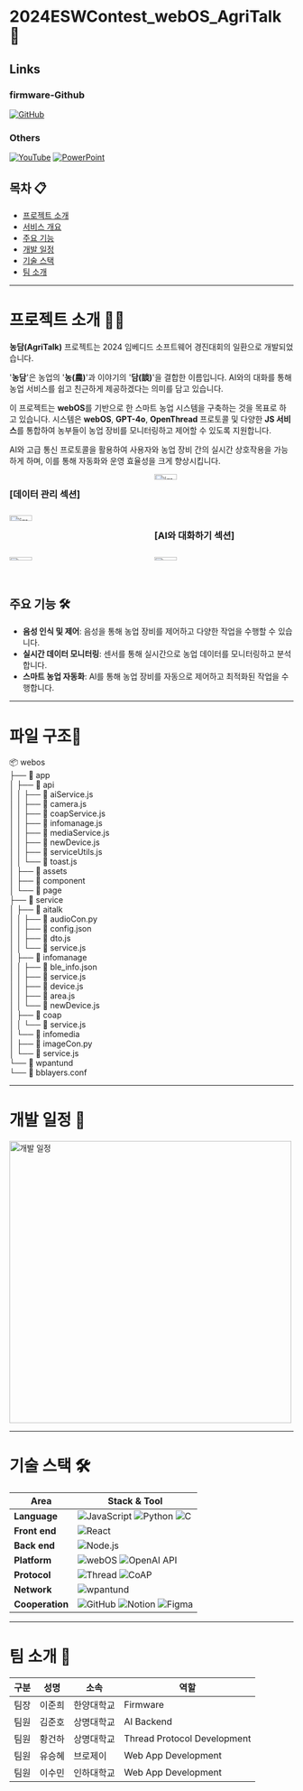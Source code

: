 # 2024ESWContest_webOS_AgriTalk 🌱

## Links

### firmware-Github
[![GitHub](https://img.shields.io/badge/GITHUB-000000?style=for-the-badge&logo=github&logoColor=white)](https://github.com/roll4ward/ESWContest-ThreadModule) 

### Others
[![YouTube](https://img.shields.io/badge/YOUTUBE-FF0000?style=for-the-badge&logo=youtube&logoColor=white)](https://youtu.be/KivOYPYOhD8) [![PowerPoint](https://img.shields.io/badge/POWERPOINT-B7472A?style=for-the-badge&logo=microsoft-powerpoint&logoColor=white)](https://docs.google.com/presentation/d/1gpYKtbu3-wTxwrp7OETVl8aiAA4hDhQ9/edit?usp=sharing&ouid=100062750372709514654&rtpof=true&sd=true)

## 목차 📋
- [프로젝트 소개](#프로젝트-소개)
- [서비스 개요](#서비스-개요)
- [주요 기능](#주요-기능)
- [개발 일정](#개발-일정)
- [기술 스택](#기술-스택)
- [팀 소개](#팀-소개)

---

# 프로젝트 소개 🧑‍🌾

**농담(AgriTalk)** 프로젝트는 2024 임베디드 소프트웨어 경진대회의 일환으로 개발되었습니다.

'**농담**'은 농업의 '**농(農)**'과 이야기의 '**담(談)**'을 결합한 이름입니다. AI와의 대화를 통해 농업 서비스를 쉽고 친근하게 제공하겠다는 의미를 담고 있습니다.

이 프로젝트는 **webOS**를 기반으로 한 스마트 농업 시스템을 구축하는 것을 목표로 하고 있습니다. 시스템은 **webOS**, **GPT-4o**, **OpenThread** 프로토콜 및 다양한 **JS 서비스**를 통합하여 농부들이 농업 장비를 모니터링하고 제어할 수 있도록 지원합니다.

AI와 고급 통신 프로토콜을 활용하여 사용자와 농업 장비 간의 실시간 상호작용을 가능하게 하며, 이를 통해 자동화와 운영 효율성을 크게 향상시킵니다.




<div style="display: grid; grid-template-columns: repeat(2, 1fr); gap: 10px;">

   ### [데이터 관리 섹션] 
   <img src="https://github.com/user-attachments/assets/39e55fd6-4a34-439a-82d2-56a75a280a54" alt="image1" style="width:40%; height:auto; max-width:200px;">
   <img src="https://github.com/user-attachments/assets/ff953767-5ead-4d15-a0b6-56140cf86dbb" alt="image2" style="width:40%; height:auto; max-width:200px;">

   ### [AI와 대화하기 섹션] 
   <img src="https://github.com/user-attachments/assets/27ec0538-452f-4736-95a8-a0f98af421cc" alt="image4" style="width:40%; height:auto; max-width:200px;">
   <img src="https://github.com/user-attachments/assets/9339930a-0e3c-471c-aae0-7d304e29e951" alt="image3" style="width:40%; height:auto; max-width:200px;">
   
</div>

## 주요 기능 🛠️
- **음성 인식 및 제어**: 음성을 통해 농업 장비를 제어하고 다양한 작업을 수행할 수 있습니다.
- **실시간 데이터 모니터링**: 센서를 통해 실시간으로 농업 데이터를 모니터링하고 분석합니다.
- **스마트 농업 자동화**: AI를 통해 농업 장비를 자동으로 제어하고 최적화된 작업을 수행합니다.


---

# 파일 구조📂
📦 webos  
├── 📂 app  
│   ├── 📂 api  
│   │   ├── 📜 aiService.js  
│   │   ├── 📜 camera.js  
│   │   ├── 📜 coapService.js  
│   │   ├── 📜 infomanage.js  
│   │   ├── 📜 mediaService.js  
│   │   ├── 📜 newDevice.js  
│   │   ├── 📜 serviceUtils.js  
│   │   └── 📜 toast.js  
│   ├── 📂 assets  
│   ├── 📂 component  
│   └── 📂 page  
├── 📂 service  
│   ├── 📂 aitalk  
│   │   ├── 📜 audioCon.py  
│   │   ├── 📜 config.json  
│   │   ├── 📜 dto.js  
│   │   └── 📜 service.js  
│   ├── 📂 infomanage  
│   │   ├── 📜 ble_info.json  
│   │   ├── 📜 service.js  
│   │   ├── 📜 device.js  
│   │   ├── 📜 area.js  
│   │   └── 📜 newDevice.js  
│   ├── 📂 coap  
│   │   └── 📜 service.js  
│   └── 📂 infomedia  
│       ├── 📜 imageCon.py  
│       └── 📜 service.js  
└── 📂 wpantund  
    └── 📜 bblayers.conf  

---


# 개발 일정 📅
<img src="https://github.com/user-attachments/assets/90e01838-fe1f-432b-8ba5-92271b3ea791" alt="개발 일정" width="500px" />

---


# 기술 스택 🛠️


| Area          | Stack & Tool |
|---------------|--------------|
| **Language**  | ![JavaScript](https://img.shields.io/badge/JavaScript-F7DF1E?style=for-the-badge&logo=javascript&logoColor=black) ![Python](https://img.shields.io/badge/Python-3776AB?style=for-the-badge&logo=python&logoColor=white) ![C](https://img.shields.io/badge/C-A8B9CC?style=for-the-badge&logo=c&logoColor=white) |
| **Front end**  | ![React](https://img.shields.io/badge/React-20232A?style=for-the-badge&logo=react&logoColor=61DAFB) |
| **Back end**  | ![Node.js](https://img.shields.io/badge/Node.js-43853D?style=for-the-badge&logo=node.js&logoColor=white) |
| **Platform**  | ![webOS](https://img.shields.io/badge/webOS-FF3366?style=for-the-badge&logo=webos&logoColor=white) ![OpenAI API](https://img.shields.io/badge/OpenAI-412991?style=for-the-badge&logo=openai&logoColor=white) |
| **Protocol**  | ![Thread](https://img.shields.io/badge/Thread-000000?style=for-the-badge&logo=thread&logoColor=white) ![CoAP](https://img.shields.io/badge/CoAP-005571?style=for-the-badge&logo=coap&logoColor=white) |
| **Network**   | ![wpantund](https://img.shields.io/badge/wpantund-00ADEF?style=for-the-badge&logo=thread&logoColor=white) |
| **Cooperation**  | ![GitHub](https://img.shields.io/badge/GitHub-181717?style=for-the-badge&logo=github&logoColor=white) ![Notion](https://img.shields.io/badge/Notion-000000?style=for-the-badge&logo=notion&logoColor=white) ![Figma](https://img.shields.io/badge/Figma-F24E1E?style=for-the-badge&logo=figma&logoColor=white) |



---


# 팀 소개 👥

| 구분   | 성명    | 소속        | 역할                       |
|--------|---------|-------------|-----------------------------|
| 팀장   | 이준희  | 한양대학교   | Firmware                    |
| 팀원   | 김준호  | 상명대학교 | AI Backend                  |
| 팀원   | 황건하  | 상명대학교 | Thread Protocol Development |
| 팀원   | 유승혜  | 브로제이                 | Web App Development         |
| 팀원   | 이수민  | 인하대학교      | Web App Development         |

